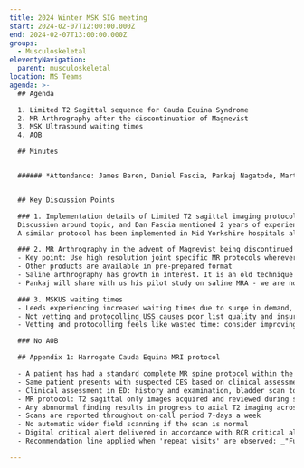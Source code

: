 ```yaml
---
title: 2024 Winter MSK SIG meeting
start: 2024-02-07T12:00:00.000Z
end: 2024-02-07T13:00:00.000Z
groups:
  - Musculoskeletal
eleventyNavigation:
  parent: musculoskeletal
location: MS Teams
agenda: >-
  ## A﻿genda

  1﻿. Limited T2 Sagittal sequence for Cauda Equina Syndrome
  2﻿. MR Arthrography after the discontinuation of Magnevist
  3﻿. MSK Ultrasound waiting times
  4﻿. AOB

  ## M﻿inutes


  ###### *A﻿ttendance: James Baren, Daniel Fascia, Pankaj Nagatode, Martin Hampshire, Lisa Field, Amy Richards, Richard (Guest), Gill Barber, Richard Packer*


  ## K﻿ey Discussion Points

  ### 1. Implementation details of Limited T2 sagittal imaging protocol for cauda equina syndrome
  Discussion around topic, and Dan Fascia mentioned 2 years of experience using the protocol in Harrogate. James Baren asked to provide the implementation of the protocol for group sharing     (Appendix 1).
  A similar protocol has been implemented in Mid Yorkshire hospitals although it was pointed out that they have a step requiring scan time review by a radiologist which was felt unrealistic     and rate limiting. Dan Fascia suggested this needs to be done by the radiographer after acquiring the limited T2 sagittal scan, and based on the availability of a prior fully reported       MLSPN during the last 3-years.

  ### 2. MR Arthrography in the advent of Magnevist being discontinued
  - Key point: Use high resolution joint specific MR protocols wherever possible instead of arthro (hip, wrist, ankle all commonplace. Shoulder less so)
  - Other products are available in pre-prepared format
  - Saline arthrography has growth in interest. It is an old technique but works well if pitfalls are avoided. Scan protocol should be adapted to use PD/PDFS to take advantage of the water     weighting. T1FS sequences have no role. A narrower 'scanning window' has been documented historically of time to scan within 1hr of saline injection which was lower than the window of 2hrs   with Gadolinium present.
  - Pankaj will share with us his pilot study on saline MRA - we are not only interested in image quality (expected to be fine), but user experience and pitfalls.

  ### 3. MSKUS waiting times
  - Leeds experiencing increased waiting times due to surge in demand, needing to outsource
  - Not vetting and protocolling USS causes poor list quality and insurmountable, uncontrolled demand
  - Vetting and protocolling feels like wasted time: consider improving request pathways, forms, digital tools to implement decision trees for referrers

  ### No AOB

  ## Appendix 1: Harrogate Cauda Equina MRI protocol

  - A patient has had a standard complete MR spine protocol within the last 3-years
  - Same patient presents with suspected CES based on clinical assessment in ED. GP and outpatient assessments are not accepted and must attend for assessment. This is because if CES is         discovered, the infrastructure to instigate rapid care does not exist in these areas and result delivery is also harder.
  - Clinical assessment in ED: history and examination, bladder scan to stratify scan urgency
  - MR protocol: T2 sagittal only images acquired and reviewed during scan by MR radioghrapher.
  - Any abnnormal finding results in progress to axial T2 imaging across abnormal area
  - Scans are reported throughout on-call period 7-days a week
  - No automatic wider field scanning if the scan is normal
  - Digital critical alert delivered in accordance with RCR critical alerting guidance in the event of a positive scan finding
  - Recommendation line applied when 'repeat visits' are observed: _"Further MRI scanning for the same indication is not likely to yield additional information. Please refer this patient to     the MSK Spine Service for further care"_

---
```

